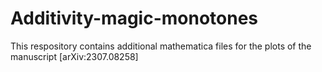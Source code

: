 # Additivity-magic-monotones
This respository contains additional mathematica files for the plots of the manuscript [arXiv:2307.08258]
